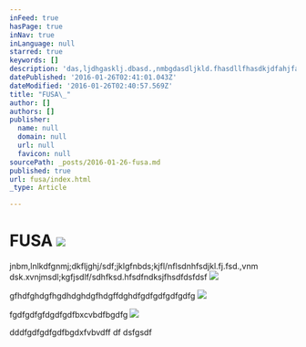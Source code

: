 ```yaml
---
inFeed: true
hasPage: true
inNav: true
inLanguage: null
starred: true
keywords: []
description: 'das,ljdhgasklj.dbasd.,nmbgdasdljkld.fhasdllfhasdkjdfahjfadsfadsf'
datePublished: '2016-01-26T02:41:01.043Z'
dateModified: '2016-01-26T02:40:57.569Z'
title: "FUSA\_"
author: []
authors: []
publisher:
  name: null
  domain: null
  url: null
  favicon: null
sourcePath: _posts/2016-01-26-fusa.md
published: true
url: fusa/index.html
_type: Article

---
```

# FUSA ![](https://the-grid-user-content.s3-us-west-2.amazonaws.com/a19909b0-5823-4743-8b45-a2880cc50db6.jpg)

jnbm,lnlkdfgnmj;dkfljghj/sdf;jklgfnbds;kjfl/nflsdnhfsdjkl.fj.fsd.,vnm dsk.xvnjmsdl;kgfjsdlf/sdhfksd.hfsdfndksjfhsdfdsfdsf
![](https://the-grid-user-content.s3-us-west-2.amazonaws.com/7683ef1f-16f4-485f-af30-f7614f35d1e6.gif)

gfhdfghdgfhgdhdghdgfhdgffdghdfgdfgdfgdfgdfg
![](https://the-grid-user-content.s3-us-west-2.amazonaws.com/b0fef783-d60c-4572-8a8a-25277a2a4a11.jpg)

fgdfgdfgfdgdfgdfbxcvbdfbgdfg
![](https://the-grid-user-content.s3-us-west-2.amazonaws.com/c3e4c7ab-76fb-46cf-a901-d3801279f545.png)

dddfgdfgdfgdfbgdxfvbvdff df dsfgsdf